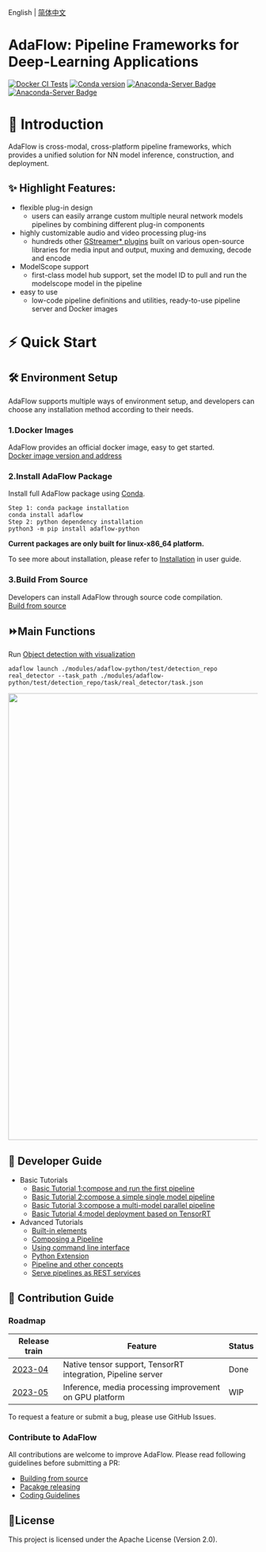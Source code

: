 English | [简体中文](README.md)

# **AdaFlow: Pipeline Frameworks for Deep-Learning Applications**

[![Docker CI Tests](https://github.com/modelscope/AdaFlow/actions/workflows/dev.yml/badge.svg)](https://github.com/modelscope/AdaFlow/actions/workflows/dev.yml) [![Conda version](https://anaconda.org/conda-forge/adaflow/badges/version.svg
)](https://anaconda.org/conda-forge/adaflow) [![Anaconda-Server Badge](https://anaconda.org/conda-forge/adaflow/badges/platforms.svg)](https://anaconda.org/conda-forge/adaflow) [![Anaconda-Server Badge](https://anaconda.org/conda-forge/adaflow/badges/license.svg)](https://anaconda.org/conda-forge/adaflow)

# 📘 Introduction
AdaFlow is cross-modal, cross-platform pipeline frameworks, which provides a unified solution for 
NN model inference, construction, and deployment.

## ✨ Highlight Features:
- flexible plug-in design
  * users can easily arrange custom multiple neural network models pipelines by combining different plug-in components
- highly customizable audio and video processing plug-ins
  * hundreds other [GStreamer* plugins](https://gstreamer.freedesktop.org/documentation/plugins_doc.html) built on various open-source libraries for media input and output, muxing and demuxing, decode and encode
- ModelScope support
  * first-class model hub support, set the model ID to pull and run the modelscope model in the pipeline
- easy to use
  * low-code pipeline definitions and utilities, ready-to-use pipeline server and Docker images

# ⚡️ Quick Start
## 🛠️ Environment Setup
AdaFlow supports multiple ways of environment setup, and developers can choose any installation method according to their needs.

### 1.Docker Images 
AdaFlow provides an official docker image, easy to get started.  
[Docker image version and address](./docs/user_guide/docker_images.md)

### 2.Install AdaFlow Package
Install full AdaFlow package using [Conda](https://conda.io/).
```
Step 1: conda package installation
conda install adaflow
Step 2: python dependency installation
python3 -m pip install adaflow-python
```
**Current packages are only built for linux-x86_64 platform.**

To see more about installation, please refer to [Installation](./docs/user_guide/installation.md) in user guide.

### 3.Build From Source
Developers can install AdaFlow through source code compilation.  
[Build from source](./docs/contribution_guide/build_from_source.md)

## ⏩Main Functions
Run [Object detection with visualization](./modules/adaflow-python/test/detection_repo/pipelines/real_detector/pipeline.json)

```shell
adaflow launch ./modules/adaflow-python/test/detection_repo real_detector --task_path ./modules/adaflow-python/test/detection_repo/task/real_detector/task.json 
```
<div align="center"><img src="./docs/user_guide/images/output.gif" width=900/></div>


## 📖 Developer Guide

- Basic Tutorials
  * [Basic Tutorial 1:compose and run the first pipeline](docs/user_guide/tutorials/basic_tutorial_1_EN.md)
  * [Basic Tutorial 2:compose a simple single model pipeline](docs/user_guide/tutorials/basic_tutorial_2_EN.md)
  * [Basic Tutorial 3:compose a multi-model parallel pipeline](docs/user_guide/tutorials/basic_tutorial_3_EN.md)
  * [Basic Tutorial 4:model deployment based on TensorRT](docs/user_guide/tutorials/basic_tutorial_4_EN.md)
- Advanced Tutorials
  * [Built-in elements](./docs/user_guide/built_in_elements.md)
  * [Composing a Pipeline](./docs/user_guide/composing_a_pipeline.md)
  * [Using command line interface](./docs/user_guide/cli.md)
  * [Python Extension](./docs/user_guide/python_extension.md)
  * [Pipeline and other concepts](./docs/user_guide/concept.md)
  * [Serve pipelines as REST services](./docs/user_guide/pipeline_server.md)


## 🙌 Contribution Guide

### Roadmap

| Release train                                                | Feature                                                      | Status |
|--------------------------------------------------------------|--------------------------------------------------------------|--------|
| [2023-04](https://github.com/modelscope/AdaFlow/milestone/1) | Native tensor support, TensorRT integration, Pipeline server | Done   |
| [2023-05](https://github.com/modelscope/AdaFlow/milestone/2) | Inference, media processing improvement on GPU platform      | WIP    |

To request a feature or submit a bug, please use GitHub Issues.

### Contribute to AdaFlow

All contributions are welcome to improve AdaFlow. Please read following guidelines before submitting a PR:

* [Building from source](docs/contribution_guide/build_from_source.md)
* [Pacakge releasing](./docs/contribution_guide/releasing.md)
* [Coding Guidelines](./docs/contribution_guide/coding_guidelines.md)

## 📄License
This project is licensed under the Apache License (Version 2.0).